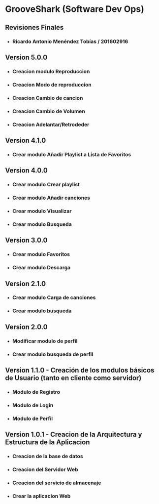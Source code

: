 # GrooveShark (Software Dev Ops)

## Revisiones Finales

- ### Ricardo Antonio Menéndez Tobías / 201602916

## Version 5.0.0

- ### Creacion modulo Reproduccion
- ### Creacion Modo de reproduccion
- ### Creacion Cambio de cancion
- ### Creacion Cambio de Volumen
- ### Creacion Adelantar/Retrodeder

## Version 4.1.0

- ### Crear modulo Añadir Playlist a Lista de Favoritos

## Version 4.0.0

- ### Crear modulo Crear playlist
- ### Crear modulo Añadir canciones
- ### Crear modulo Visualizar
- ### Crear modulo Busqueda

## Version 3.0.0

- ### Crear modulo Favoritos
- ### Crear modulo Descarga

## Version 2.1.0

- ### Crear modulo Carga de canciones
- ### Crear modulo busqueda

## Version 2.0.0

- ### Modificar modulo de perfil
- ### Crear modulo busqueda de perfil

## Version 1.1.0 - Creación de los modulos básicos de Usuario (tanto en cliente como servidor)

- ### Modulo de Registro
- ### Modulo de Login
- ### Modulo de Perfil

## Version 1.0.1 - Creacion de la Arquitectura y Estructura de la Aplicacion

- ### Creacion de la base de datos
- ### Creacion del Servidor Web
- ### Creacion del servicio de almacenaje
- ### Crear la aplicacion Web

